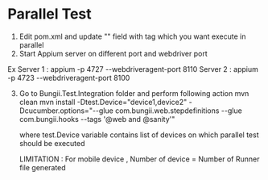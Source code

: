 Parallel Test
============
1. Edit pom.xml and update "<tags>" field with tag which you want execute in parallel
2. Start Appium server on different port and webdriver port 

Ex
	Server 1 : appium -p 4727 --webdriveragent-port 8110
	Server 2 : appium -p 4723 --webdriveragent-port 8100

3. Go to Bungii.Test.Integration folder and perform following action
	mvn clean
	mvn install -Dtest.Device="device1,device2" -Dcucumber.options="--glue com.bungii.web.stepdefinitions --glue com.bungii.hooks --tags '@web and @sanity'"
	
	where test.Device variable contains list of devices on which parallel test should be executed

	LIMITATION : For mobile device , Number of device = Number of Runner file generated